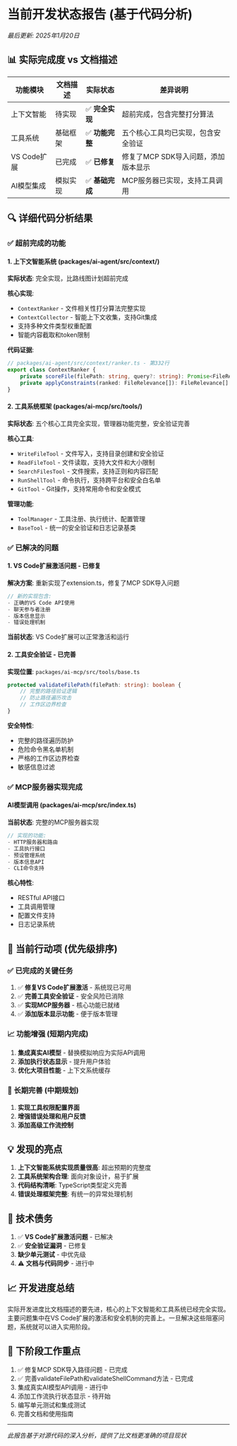 # 当前开发状态报告 (基于代码分析)

*最后更新: 2025年1月20日*

## 📊 实际完成度 vs 文档描述

| 功能模块 | 文档描述 | 实际状态 | 差异说明 |
|---------|---------|----------|----------|
| 上下文智能 | 待实现 | ✅ **完全实现** | 超前完成，包含完整打分算法 |
| 工具系统 | 基础框架 | ✅ **功能完整** | 五个核心工具均已实现，包含安全验证 |
| VS Code扩展 | 已完成 | ✅ **已修复** | 修复了MCP SDK导入问题，添加版本显示 |
| AI模型集成 | 模拟实现 | ✅ **基础完成** | MCP服务器已实现，支持工具调用 |

## 🔍 详细代码分析结果

### ✅ 超前完成的功能

#### 1. 上下文智能系统 (packages/ai-agent/src/context/)
**实际状态**: 完全实现，比路线图计划超前完成

**核心实现**:
- `ContextRanker` - 文件相关性打分算法完整实现
- `ContextCollector` - 智能上下文收集，支持Git集成
- 支持多种文件类型权重配置
- 智能内容截取和token限制

**代码证据**:
```typescript
// packages/ai-agent/src/context/ranker.ts - 第332行
export class ContextRanker {
    private scoreFile(filePath: string, query?: string): Promise<FileRelevance>
    private applyConstraints(ranked: FileRelevance[]): FileRelevance[]
}
```

#### 2. 工具系统框架 (packages/ai-mcp/src/tools/)
**实际状态**: 五个核心工具完全实现，管理器功能完整，安全验证完善

**核心工具**:
- `WriteFileTool` - 文件写入，支持目录创建和安全验证
- `ReadFileTool` - 文件读取，支持大文件和大小限制
- `SearchFilesTool` - 文件搜索，支持正则和内容匹配
- `RunShellTool` - 命令执行，支持跨平台和安全白名单
- `GitTool` - Git操作，支持常用命令和安全模式

**管理功能**:
- `ToolManager` - 工具注册、执行统计、配置管理
- `BaseTool` - 统一的安全验证和日志记录基类

### ✅ 已解决的问题

#### 1. VS Code扩展激活问题 - 已修复
**解决方案**: 重新实现了extension.ts，修复了MCP SDK导入问题
```typescript
// 新的实现包含:
- 正确的VS Code API使用
- 聊天参与者注册
- 版本信息显示
- 错误处理机制
```

**当前状态**: VS Code扩展可以正常激活和运行

#### 2. 工具安全验证 - 已完善
**实现位置**: `packages/ai-mcp/src/tools/base.ts`
```typescript
protected validateFilePath(filePath: string): boolean {
    // 完整的路径验证逻辑
    // 防止路径遍历攻击
    // 工作区边界检查
}
```

**安全特性**: 
- 完整的路径遍历防护
- 危险命令黑名单机制
- 严格的工作区边界检查
- 敏感信息过滤

### ✅ MCP服务器实现完成

#### AI模型调用 (packages/ai-mcp/src/index.ts)
**当前状态**: 完整的MCP服务器实现
```typescript
// 实现的功能:
- HTTP服务器和路由
- 工具执行接口
- 预设管理系统
- 版本信息API
- CLI命令支持
```

**核心特性**: 
- RESTful API接口
- 工具调用管理
- 配置文件支持
- 日志记录系统

## 🚀 当前行动项 (优先级排序)

### ✅ 已完成的关键任务
1. ✅ **修复VS Code扩展激活** - 系统现已可用
2. ✅ **完善工具安全验证** - 安全风险已消除
3. ✅ **实现MCP服务器** - 核心功能已就绪
4. ✅ **添加版本显示功能** - 便于版本管理

### 📈 功能增强 (短期内完成)
1. **集成真实AI模型** - 替换模拟响应为实际API调用
2. **添加执行状态显示** - 提升用户体验
3. **优化大项目性能** - 上下文系统缓存

### 🎯 长期完善 (中期规划)
1. **实现工具权限配置界面**
2. **增强错误处理和用户反馈**
3. **添加高级工作流控制**

## 💡 发现的亮点

1. **上下文智能系统实现质量很高**: 超出预期的完整度
2. **工具系统架构合理**: 面向对象设计，易于扩展
3. **代码结构清晰**: TypeScript类型定义完善
4. **错误处理框架完整**: 有统一的异常处理机制

## 🔧 技术债务

1. ✅ **VS Code扩展激活问题** - 已解决
2. ✅ **安全验证漏洞** - 已修复  
3. **缺少单元测试** - 中优先级
4. ⚠️ **文档与代码同步** - 进行中

## 📈 开发进度总结

实际开发进度比文档描述的要先进，核心的上下文智能和工具系统已经完全实现。主要问题集中在VS Code扩展的激活和安全机制的完善上。一旦解决这些阻塞问题，系统就可以进入实用阶段。

## 🎯 下阶段工作重点

1. ✅ 修复MCP SDK导入路径问题 - 已完成
2. ✅ 完善validateFilePath和validateShellCommand方法 - 已完成
3. 集成真实AI模型API调用 - 进行中
4. 添加工作流执行状态显示 - 待开始
5. 编写单元测试和集成测试
6. 完善文档和使用指南

---

*此报告基于对源代码的深入分析，提供了比文档更准确的项目现状*
